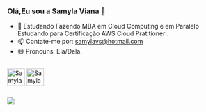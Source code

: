 ### Olá,Eu sou a Samyla Viana 👋



- 🌱 Estudando Fazendo MBA em Cloud Computing e em Paralelo Estudando para Certificação AWS Cloud Pratitioner .
- 📫 Contate-me por: samylavs@hotmail.com
- 😄 Pronouns: Ela/Dela.

<div style="display:inline_block"><br>
  <img align"center" alt="Samyla-DOCKER" height"30" width="40" src="https://cdn.jsdelivr.net/gh/devicons/devicon/icons/docker/docker-original-wordmark.svg" />
  <img align"center" alt="Samyla-PYTHON" height"30" width="40" src="https://cdn.jsdelivr.net/gh/devicons/devicon/icons/python/python-original-wordmark.svg" />
  </div>
  
 #####
  
  <div> <p>
 <a ref="https://www.linkedin.com/in/samylaviana23/" targer="blank"><img src="https://img.shields.io/badge/LinkedIn-0077B5?style=for-the-badge&logo=linkedin&logoColor=white"targer="blank"></a> </p> 

